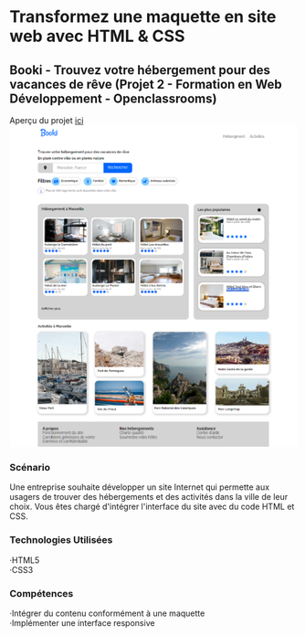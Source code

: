 # Transformez une maquette en site web avec HTML & CSS
## Booki - Trouvez votre hébergement pour des vacances de rêve (Projet 2 - Formation en Web Développement - Openclassrooms)
Aperçu du projet [ici](https://margyre.github.io/OC-LaPanthere/)<br>
![screen provenant de mon projet booki](https://github.com/MargYre/P2-MaquetteHtmlCss/blob/main/images/booki-screen.png)<br>
### Scénario
Une entreprise souhaite développer un site Internet qui permette aux usagers de trouver des hébergements et des activités dans la ville de leur choix.
Vous êtes chargé d'intégrer l'interface du site avec du code HTML et CSS.

### Technologies Utilisées
 ·HTML5<br>
 ·CSS3

### Compétences
 ·Intégrer du contenu conformément à une maquette<br>
 ·Implémenter une interface responsive
